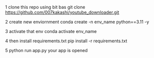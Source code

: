 1 clone this repo using bit bas
git clone https://github.com/007kakashi/youtube_downloader.git

2 create new enviornment 
conda create -n env_name python==3.11 -y

3 activate that env 
conda activate env_name

4 then install requirements.txt
pip install -r requirements.txt

5 python run app.py
your app is opened